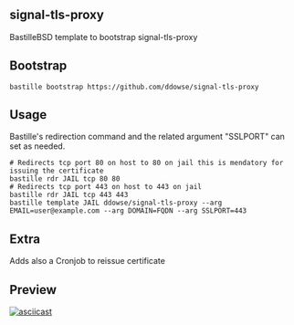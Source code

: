 ## signal-tls-proxy

BastilleBSD template to bootstrap signal-tls-proxy

## Bootstrap

```shell 
bastille bootstrap https://github.com/ddowse/signal-tls-proxy 
```

## Usage

Bastille's redirection command and the related argument "SSLPORT" can set as needed.

```shell
# Redirects tcp port 80 on host to 80 on jail this is mendatory for issuing the certificate 
bastille rdr JAIL tcp 80 80 
# Redirects tcp port 443 on host to 443 on jail
bastille rdr JAIL tcp 443 443 
bastille template JAIL ddowse/signal-tls-proxy --arg EMAIL=user@example.com --arg DOMAIN=FQDN --arg SSLPORT=443
```

## Extra

Adds also a Cronjob to reissue certificate 

## Preview


[![asciicast](https://asciinema.org/a/389683.svg)](https://asciinema.org/a/389683)
